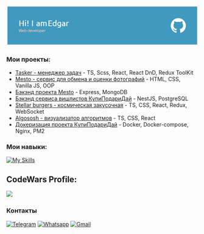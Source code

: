 ![Header](./github-header-image.png)

### Мои проекты: 
- [Tasker - менеджер задач](https://github.com/edgar-ianke/pet-proj-task-manager) - TS, Scss, React, React DnD, Redux ToolKit
- [Mesto - сервис для обмена и оценки фотографий](https://github.com/edgar-ianke/mesto-project) - HTML, CSS, Vanilla JS, OOP
- [Бэкэнд проекта Mesto](https://github.com/edgar-ianke/mesto-project-plus) - Express, MongoDB
- [Бэкэнд сервиса вишлистов КупиПодариДай](https://github.com/edgar-ianke/kupipodariday-backend) - NestJS, PostgreSQL
- [Stellar burgers - космическая закусочная](https://github.com/edgar-ianke/react-stellar-burger) - TS, CSS, React, Redux, WebSocket
- [Algososh - визуализатор алгоритмов](https://github.com/edgar-ianke/algososh) - TS, CSS, React
- [Докеризация проекта КупиПодариДай](https://github.com/edgar-ianke/web-plus-docker-and-compose) - Docker, Docker-compose, Nginx, PM2
### Мои навыки:
[![My Skills](https://skillicons.dev/icons?i=js,ts,html,css,scss,react,redux,nestjs,express,postgres,mongodb,docker,cypress,git,figma,materialui)](https://skillicons.dev)

## CodeWars Profile:
![](https://www.codewars.com/users/edgar-ianke/badges/large)

### Контакты
[![Telegram](https://img.shields.io/badge/Telegram-2CA5E0?style=for-the-badge&logo=telegram&logoColor=white)](https://t.me/edgy_29)
[![Whatsapp](https://img.shields.io/badge/WhatsApp-25D366?style=for-the-badge&logo=whatsapp&logoColor=white)](https://wa.me/79933642754)
[![Gmail](https://img.shields.io/badge/Gmail-D14836?style=for-the-badge&logo=gmail&logoColor=white)](mailto:vatetada@gmail.com)


